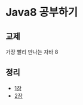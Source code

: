 Java8 공부하기
===========
## 교제
가장 빨리 만나는 자바 8

## 정리
* [1장](https://github.com/miracle0k/study_java8/blob/master/src/main/java/ch01/ch01_summary.md)
* [2장](https://github.com/miracle0k/study_java8/blob/master/src/main/java/ch01/ch02_summary.md)